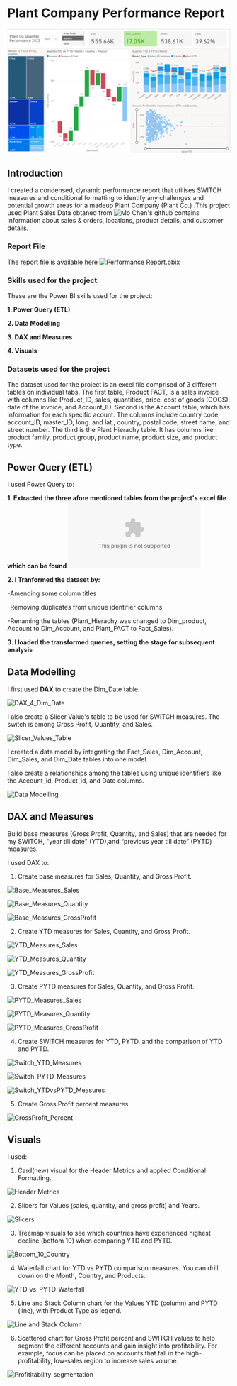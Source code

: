 # Plant Company Performance Report
![Performance_Report](https://github.com/lakunleoye/Performance_Report-_PowerBI_Project/blob/master/Performance%20Report.png)

## Introduction
I created a condensed, dynamic performance report that utilises SWITCH measures and conditional formatting to identify any challenges and potential growth areas for a madeup Plant Company (Plant Co.) .This project used Plant Sales Data obtaned from ![Mo Chen's github](https://github.com/mochen862/power-bi-portfolio-project) contains information about sales & orders, locations, product details, and customer details.

### Report File
The report file is available here ![Performance Report.pbix](https://github.com/lakunleoye/Performance_Report-_PowerBI_Project/blob/master/Performance%20Report.pbix)

### Skills used for the project
These are the Power BI skills used for the project:

**1.	Power Query (ETL)**

**2.	Data Modelling**

**3.	DAX and Measures**

**4.	Visuals**

### Datasets used for the project
The dataset used for the project is an excel file comprised of 3 different tables on individual tabs. The first table, Product FACT, is a sales invoice with columns like Product_ID, sales, quantities, price, cost of goods (COGS), date of the invoice, and Account_ID. Second is the Account table, which has information for each specific acount. The columns include country code, account_ID, master_ID, long. and lat., country, postal code, street name, and street number. The third is the Plant Hierachy table. It has columns like product family, product group, product name, product size, and product type.


## Power Query (ETL)
I used Power Query to:

**1. Extracted the three afore mentioned tables from the project's excel file which can be found ![here](https://github.com/lakunleoye/Performance_Report-_PowerBI_Project/blob/master/Plant_DTS.xls)**


**2. I Tranformed the dataset by:**

-Amending some column titles

-Removing duplicates from unique identifier columns

-Renaming the tables (Plant_Hierachy was changed to Dim_product, Account to Dim_Account, and Plant_FACT to Fact_Sales).


**3. I loaded the transformed queries, setting the stage for subsequent analysis**


## Data Modelling

I first used **DAX** to create the Dim_Date table.

![DAX_4_Dim_Date](https://github.com/user-attachments/assets/41011ee8-5e17-4ef4-ab8e-464e030fed41)


I also create a Slicer Value's table to be used for SWITCH measures. The switch is among Gross Profit, Quantity, and Sales.

![Slicer_Values_Table](https://github.com/user-attachments/assets/fc637eb0-485a-4177-9a4c-63954cccc155)


I created a data model by integrating the Fact_Sales, Dim_Account, Dim_Sales, and Dim_Date tables into one model.

I also create a relationships among the tables using unique identifiers like the Account_id, Product_id, and Date columns.

![Data Modelling](https://github.com/user-attachments/assets/8f14005c-8b85-4288-88e5-c91aed13aebc)

## DAX and Measures

Build base measures (Gross Profit, Quantity, and Sales) that are needed for my SWITCH, "year till date" (YTD),and “previous year till date” (PYTD) measures.

I used DAX to:

1. Create base measures for Sales, Quantity, and Gross Profit.

![Base_Measures_Sales](https://github.com/user-attachments/assets/69276249-86ef-4a5d-a09f-b1e138fa12a5)

![Base_Measures_Quantity](https://github.com/user-attachments/assets/abaf0e34-b99f-4c86-85e7-4051b2a38ad1)

![Base_Measures_GrossProfit](https://github.com/user-attachments/assets/8e665d34-bec4-43fc-8254-e9955738e01b)


2.  Create YTD measures for Sales, Quantity, and Gross Profit.

![YTD_Measures_Sales](https://github.com/user-attachments/assets/c29e57bb-fcbd-460e-940e-b434308883ee)

![YTD_Measures_Quantity](https://github.com/user-attachments/assets/4ad2ad71-89e8-414e-b7cb-bf6914714645)

![YTD_Measures_GrossProfit](https://github.com/user-attachments/assets/24403c2e-a14d-40fd-98a9-06c4fa0684ea)


3. Create PYTD measures for Sales, Quantity, and Gross Profit.

![PYTD_Measures_Sales](https://github.com/user-attachments/assets/e8cd54ca-5cb7-497e-b1de-c4b9885d97cc)

![PYTD_Measures_Quantity](https://github.com/user-attachments/assets/d945ee78-5c28-4733-a5f6-c423b6125e64)

![PYTD_Measures_GrossProfit](https://github.com/user-attachments/assets/f98b4bb5-e47a-4ef9-854e-71af0e99d626)


4. Create SWITCH measures for YTD, PYTD, and the comparison of YTD and PYTD.

![Switch_YTD_Measures](https://github.com/user-attachments/assets/d1c4b8a1-811e-4d32-bd9e-15d4c700146d)

![Switch_PYTD_Measures](https://github.com/user-attachments/assets/ad894265-7ea4-4ca6-aea7-3db4399fb899)

![Switch_YTDvsPYTD_Measures](https://github.com/user-attachments/assets/43ba16ee-a6e1-4232-965d-2b2ca7b14c77)


5. Create Gross Profit percent measures

![GrossProfit_Percent](https://github.com/user-attachments/assets/1bc7f316-3bc2-479e-864e-e681bddaefcf)



## Visuals

I used:

1.	Card(new) visual for the Header Metrics and applied Conditional Formatting.

![Header Metrics](https://github.com/user-attachments/assets/58cc9aa1-e698-439a-9e37-e79e024a546f)


2.	Slicers for Values (sales, quantity, and gross profit) and Years.

![Slicers](https://github.com/user-attachments/assets/e8c07537-7422-4a4e-aa9b-103bb96b0405)


3.	Treemap visuals to see which countries have experienced highest decline (bottom 10) when comparing YTD and PYTD.

![Bottom_10_Country](https://github.com/user-attachments/assets/2b2fe2ad-a10a-4037-94ba-7b54bd8b74ca)


4.	Waterfall chart for YTD vs PYTD comparison measures. You can drill down on the Month, Country, and Products.

![YTD_vs_PYTD_Waterfall](https://github.com/user-attachments/assets/3da325fa-5cf6-45af-9c5d-819f771811b9)


5.	Line and Stack Column chart for the Values YTD (column) and PYTD (line), with Product Type as legend.

![Line and Stack Column](https://github.com/user-attachments/assets/743db053-c0a8-48c1-8f9c-0cc53ed98cbb)


6. Scattered chart for Gross Profit percent and SWITCH values to help segment the different accounts and gain insight into profitability. For example, focus can be placed on accounts that fall in the high-profitability, low-sales region to increase sales volume.

![Profititability_segmentation](https://github.com/user-attachments/assets/a2eea8ce-ca97-4449-973f-a49efd16dcd9)

   












